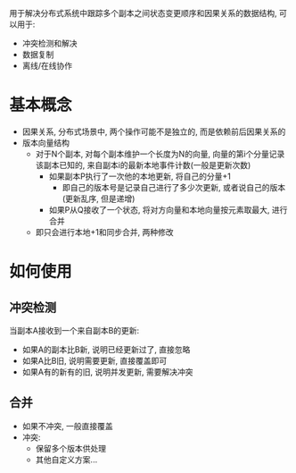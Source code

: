 用于解决分布式系统中跟踪多个副本之间状态变更顺序和因果关系的数据结构, 可以用于:
- 冲突检测和解决
- 数据复制
- 离线/在线协作
# 基本概念
- 因果关系, 分布式场景中, 两个操作可能不是独立的, 而是依赖前后因果关系的
- 版本向量结构
	- 对于N个副本, 对每个副本维护一个长度为N的向量, 向量的第i个分量记录该副本已知的, 来自副本i的最新本地事件计数(一般是更新次数)
		- 如果副本P执行了一次他的本地更新, 将自己的分量+1
			- 即自己的版本号是记录自己进行了多少次更新, 或者说自己的版本(更新乱序, 但是递增)
		- 如果P从Q接收了一个状态, 将对方向量和本地向量按元素取最大, 进行合并
	- 即只会进行本地+1和同步合并, 两种修改
# 如何使用
## 冲突检测
当副本A接收到一个来自副本B的更新:
- 如果A的副本比B新, 说明已经更新过了, 直接忽略
- 如果A比B旧, 说明需要更新, 直接覆盖即可
- 如果A有的新有的旧, 说明并发更新, 需要解决冲突
## 合并
- 如果不冲突, 一般直接覆盖
- 冲突: 
	- 保留多个版本供处理
	- 其他自定义方案...